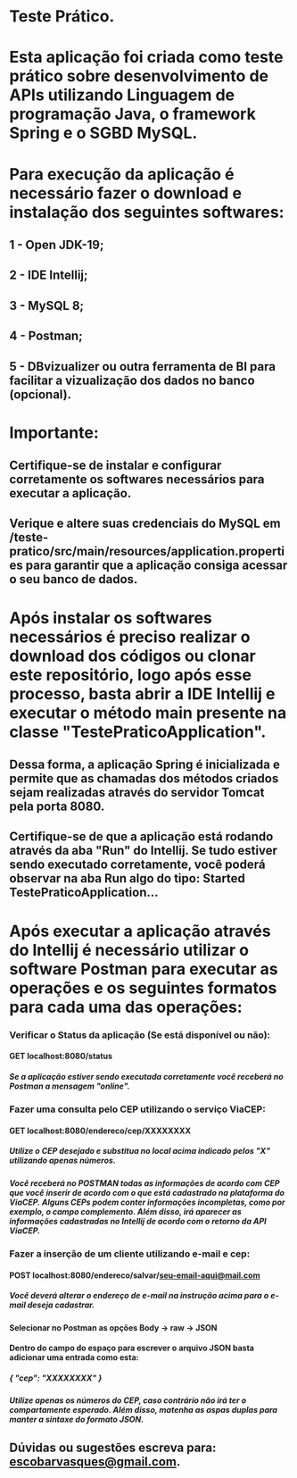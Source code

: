 # Teste Prático.

# Esta aplicação foi criada como teste prático sobre desenvolvimento de APIs utilizando Linguagem de programação Java, o framework Spring e o SGBD MySQL.

# Para execução da aplicação é necessário fazer o download e instalação dos seguintes softwares:
## 1 - Open JDK-19;
## 2 - IDE Intellij;
## 3 - MySQL 8;
## 4 - Postman;
## 5 - DBvizualizer ou outra ferramenta de BI para facilitar a vizualização dos dados no banco (opcional).

# Importante: 
## Certifique-se de instalar e configurar corretamente os softwares necessários para executar a aplicação.
## Verique e altere suas credenciais do MySQL em /teste-pratico/src/main/resources/application.properties para garantir que a aplicação consiga acessar o seu banco de dados.

# Após instalar os softwares necessários é preciso realizar o download dos códigos ou clonar este repositório, logo após esse processo, basta abrir a IDE Intellij e executar o método main presente na classe "TestePraticoApplication".
## Dessa forma, a aplicação Spring é inicializada e permite que as chamadas dos métodos criados sejam realizadas através do servidor Tomcat pela porta 8080.
## Certifique-se de que a aplicação está rodando através da aba "Run" do Intellij. Se tudo estiver sendo executado corretamente, você poderá observar na aba Run algo do tipo: Started TestePraticoApplication...

# Após executar a aplicação através do Intellij é necessário utilizar o software Postman para executar as operações e os seguintes formatos para cada uma das operações:
### Verificar o Status da aplicação (Se está disponível ou não):
#### GET localhost:8080/status
##### Se a aplicação estiver sendo executada corretamente você receberá no Postman a mensagem "online".
### Fazer uma consulta pelo CEP utilizando o serviço ViaCEP:
#### GET localhost:8080/endereco/cep/XXXXXXXX
##### Utilize o CEP desejado e substitua no local acima indicado pelos "X" utilizando apenas números.
##### Você receberá no POSTMAN todas as informações de acordo com CEP que você inserir de acordo com o que está cadastrado na plataforma do ViaCEP. Alguns CEPs podem conter informações incompletas, como por exemplo, o campo complemento. Além disso, irá aparecer as informações cadastradas no Intellij de acordo com o retorno da API ViaCEP.
### Fazer a inserção de um cliente utilizando e-mail e cep:
#### POST localhost:8080/endereco/salvar/seu-email-aqui@mail.com
##### Você deverá alterar o endereço de e-mail na instrução acima para o e-mail deseja cadastrar. 
#### Selecionar no Postman as opções Body -> raw -> JSON
#### Dentro do campo do espaço para escrever o arquivo JSON basta adicionar uma entrada como esta:
##### { "cep": "XXXXXXXX" }
##### Utilize apenas os números do CEP, caso contrário não irá ter o compartamente esperado. Além disso, matenha as aspas duplas para manter a sintaxe do formato JSON.

## Dúvidas ou sugestões escreva para: escobarvasques@gmail.com.




